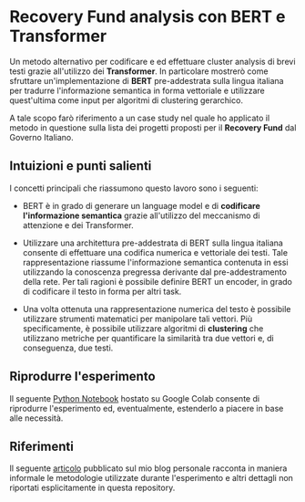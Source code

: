 # Recovery Fund analysis con BERT e Transformer

Un metodo alternativo per codificare e ed effettuare cluster analysis di brevi testi grazie all'utilizzo dei **Transformer**. In particolare mostrerò come sfruttare un'implementazione di **BERT** pre-addestrata sulla lingua italiana per tradurre l'informazione semantica in forma vettoriale e utilizzare quest'ultima come input per algoritmi di clustering gerarchico.

A tale scopo farò riferimento a un case study nel quale ho applicato il metodo in questione sulla lista dei progetti proposti per il **Recovery Fund** dal Governo Italiano.

## Intuizioni e punti salienti

I concetti principali che riassumono questo lavoro sono i seguenti:

* BERT è in grado di generare un language model e di **codificare l'informazione semantica** grazie all'utilizzo del meccanismo di attenzione e dei Transformer.

* Utilizzare una architettura pre-addestrata di BERT sulla lingua italiana consente di effettuare una codifica numerica e vettoriale dei testi. Tale rappresentazione riassume l'informazione semantica contenuta in essi utilizzando la conoscenza pregressa derivante dal pre-addestramento della rete. Per tali ragioni è possibile definire BERT un encoder, in grado di codificare il testo in forma per altri task. 

* Una volta ottenuta una rappresentazione numerica del testo è possibile utilizzare strumenti matematici per manipolare tali vettori. Più specificamente, è possibile utilizzare algoritmi di **clustering** che utilizzano metriche per quantificare la similarità tra due vettori e, di conseguenza, due testi.

## Riprodurre l'esperimento

Il seguente [Python Notebook](https://colab.research.google.com/drive/1eN8WMNscb98PIAmFmfu2UFTxUrOD4jcn?usp=sharing) hostato su Google Colab consente di riprodurre l'esperimento ed, eventualmente, estenderlo a piacere in base alle necessità.

## Riferimenti

Il seguente [articolo](https://www.ivandonofrio.it/post/topic-extraction-e-clustering-con-bert) pubblicato sul mio blog personale racconta in maniera informale le metodologie utilizzate durante l'esperimento e altri dettagli non riportati esplicitamente in questa repository.